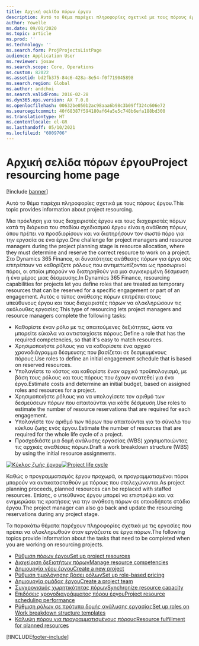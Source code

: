 ```yaml
---
title: Αρχική σελίδα πόρων έργου
description: Αυτό το θέμα παρέχει πληροφορίες σχετικά με τους πόρους έργου.
author: Yowelle
ms.date: 09/01/2020
ms.topic: article
ms.prod: ''
ms.technology: ''
ms.search.form: ProjProjectsListPage
audience: Application User
ms.reviewer: josaw
ms.search.scope: Core, Operations
ms.custom: 82022
ms.assetid: bd2fb375-84c6-428a-8e54-f0f719045898
ms.search.region: Global
ms.author: andchoi
ms.search.validFrom: 2016-02-28
ms.dyn365.ops.version: AX 7.0.0
ms.openlocfilehash: 00632be050b2ac98aaa6b98c3b09ff324c606e72
ms.sourcegitcommit: 40f68387f594180af64a5e5c748b6efa188bd300
ms.translationtype: HT
ms.contentlocale: el-GR
ms.lasthandoff: 05/10/2021
ms.locfileid: "6009706"
---
```

# <a name="project-resourcing-home-page"></a><span data-ttu-id="78a63-103">Αρχική σελίδα πόρων έργου</span><span class="sxs-lookup"><span data-stu-id="78a63-103">Project resourcing home page</span></span>

[!include [banner](../includes/banner.md)]

<span data-ttu-id="78a63-104">Αυτό το θέμα παρέχει πληροφορίες σχετικά με τους πόρους έργου.</span><span class="sxs-lookup"><span data-stu-id="78a63-104">This topic provides information about project resourcing.</span></span>

<span data-ttu-id="78a63-105">Μια πρόκληση για τους διαχειριστές έργου και τους διαχειριστές πόρων κατά τη διάρκεια του σταδίου σχεδιασμού έργου είναι η ανάθεση πόρων, όπου πρέπει να προσδιορίσουν και να διατηρήσουν τον σωστό πόρο για την εργασία σε ένα έργο.</span><span class="sxs-lookup"><span data-stu-id="78a63-105">One challenge for project managers and resource managers during the project planning stage is resource allocation, where they must determine and reserve the correct resource to work on a project.</span></span> <span data-ttu-id="78a63-106">Στο Dynamics 365 Finance, οι δυνατότητες ανάθεσης πόρων για έργα σάς επιτρέπουν να καθορίζετε ρόλους που αντιμετωπίζονται ως προσωρινοί πόροι, οι οποίοι μπορούν να διατηρηθούν για μια συγκεκριμένη δέσμευση ή ένα μέρος μιας δέσμευσης.</span><span class="sxs-lookup"><span data-stu-id="78a63-106">In Dynamics 365 Finance, resourcing capabilities for projects let you define roles that are treated as temporary resources that can be reserved for a specific engagement or part of an engagement.</span></span> <span data-ttu-id="78a63-107">Αυτός ο τύπος ανάθεσης πόρων επιτρέπει στους υπεύθυνους έργου και τους διαχειριστές πόρων να ολοκληρώσουν τις ακόλουθες εργασίες:</span><span class="sxs-lookup"><span data-stu-id="78a63-107">This type of resourcing lets project managers and resource managers complete the following tasks:</span></span>

- <span data-ttu-id="78a63-108">Καθορίστε έναν ρόλο με τις απαιτούμενες δεξιότητες, ώστε να μπορείτε εύκολα να αντιστοιχίσετε πόρους.</span><span class="sxs-lookup"><span data-stu-id="78a63-108">Define a role that has the required competencies, so that it's easy to match resources.</span></span>
- <span data-ttu-id="78a63-109">Χρησιμοποιήστε ρόλους για να καθορίσετε ένα αρχικό χρονοδιάγραμμα δέσμευσης που βασίζεται σε δεσμευμένους πόρους.</span><span class="sxs-lookup"><span data-stu-id="78a63-109">Use roles to define an initial engagement schedule that is based on reserved resources.</span></span>
- <span data-ttu-id="78a63-110">Υπολογίστε το κόστος και καθορίστε έναν αρχικό προϋπολογισμό, με βάση τους ρόλους και τους πόρους που έχουν ανατεθεί για ένα έργο.</span><span class="sxs-lookup"><span data-stu-id="78a63-110">Estimate costs and determine an initial budget, based on assigned roles and resources for a project.</span></span>
- <span data-ttu-id="78a63-111">Χρησιμοποιήστε ρόλους για να υπολογίσετε τον αριθμό των δεσμεύσεων πόρων που απαιτούνται για κάθε δέσμευση.</span><span class="sxs-lookup"><span data-stu-id="78a63-111">Use roles to estimate the number of resource reservations that are required for each engagement.</span></span>
- <span data-ttu-id="78a63-112">Υπολογίστε τον αριθμό των πόρων που απαιτούνται για το σύνολο του κύκλου ζωής ενός έργου.</span><span class="sxs-lookup"><span data-stu-id="78a63-112">Estimate the number of resources that are required for the whole life cycle of a project.</span></span>
- <span data-ttu-id="78a63-113">Προσχεδιάστε μια δομή ανάλυσης εργασίας (WBS) χρησιμοποιώντας τις αρχικές αναθέσεις πόρων.</span><span class="sxs-lookup"><span data-stu-id="78a63-113">Draft a work breakdown structure (WBS) by using the initial resource assignments.</span></span>

<span data-ttu-id="78a63-114">[![Κύκλος ζωής έργου](./media/projectresourcing02-1024x812.jpg)](./media/projectresourcing02.jpg)</span><span class="sxs-lookup"><span data-stu-id="78a63-114">[![Project life cycle](./media/projectresourcing02-1024x812.jpg)](./media/projectresourcing02.jpg)</span></span>

<span data-ttu-id="78a63-115">Καθώς ο προγραμματισμός έργου προχωρά, οι προγραμματισμένοι πόροι μπορούν να αντικατασταθούν με πόρους που στελεχώνονται.</span><span class="sxs-lookup"><span data-stu-id="78a63-115">As project planning proceeds, planned resources can be replaced with staffed resources.</span></span> <span data-ttu-id="78a63-116">Επίσης, ο υπεύθυνος έργου μπορεί να επιστρέψει και να ενημερώσει τις κρατήσεις για την ανάθεση πόρων σε οποιοδήποτε στάδιο έργου.</span><span class="sxs-lookup"><span data-stu-id="78a63-116">The project manager can also go back and update the resourcing reservations during any project stage.</span></span>

<span data-ttu-id="78a63-117">Τα παρακάτω θέματα παρέχουν πληροφορίες σχετικά με τις εργασίες που πρέπει να ολοκληρωθούν όταν εργάζεστε σε έργα πόρων.</span><span class="sxs-lookup"><span data-stu-id="78a63-117">The following topics provide information about the tasks that need to be completed when you are working on resourcing projects.</span></span>

- [<span data-ttu-id="78a63-118">Ρύθμιση πόρων έργου</span><span class="sxs-lookup"><span data-stu-id="78a63-118">Set up project resources</span></span>](set-up-project-resources.md)
- [<span data-ttu-id="78a63-119">Διαχείριση δεξιοτήτων πόρων</span><span class="sxs-lookup"><span data-stu-id="78a63-119">Manage resource competencies</span></span>](manage-resource-competencies.md)
- [<span data-ttu-id="78a63-120">Δημιουργία νέου έργου</span><span class="sxs-lookup"><span data-stu-id="78a63-120">Create a new project</span></span>](create-new-project.md)
- [<span data-ttu-id="78a63-121">Ρύθμιση τιμολόγησης βάσει ρόλων</span><span class="sxs-lookup"><span data-stu-id="78a63-121">Set up role-based pricing</span></span>](set-up-role-based-pricing.md)
- [<span data-ttu-id="78a63-122">Δημιουργία ομάδας έργου</span><span class="sxs-lookup"><span data-stu-id="78a63-122">Create a project team</span></span>](create-project-team.md)
- [<span data-ttu-id="78a63-123">Συγχρονισμός χωρητικότητας πόρων</span><span class="sxs-lookup"><span data-stu-id="78a63-123">Synchronize resource capacity</span></span>](synchronize-resource-capacity.md)
- [<span data-ttu-id="78a63-124">Επιδόσεις χρονοδιαγράμματος πόρου έργου</span><span class="sxs-lookup"><span data-stu-id="78a63-124">Project resource scheduling performance</span></span>](project-scheduling-performance.md)
- [<span data-ttu-id="78a63-125">Ρύθμιση ρόλων σε πρότυπα δομής ανάλυσης εργασίας</span><span class="sxs-lookup"><span data-stu-id="78a63-125">Set up roles on Work breakdown structure templates</span></span>](set-up-roles-wbs-template.md)
- [<span data-ttu-id="78a63-126">Κάλυψη πόρου για προγραμματισμένους πόρους</span><span class="sxs-lookup"><span data-stu-id="78a63-126">Resource fulfillment for planned resources</span></span>](resource-fulfillment-planned-resources.md)


[!INCLUDE[footer-include](../includes/footer-banner.md)]